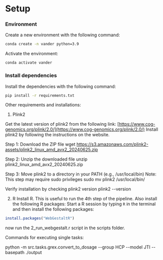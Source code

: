 # Setup

### Environment 
Create a new environment with the following command:
```bash
conda create -n vander python=3.9
```

Activate the environment:
```bash
conda activate vander
```

### Install dependencies
Install the dependencies with the following command:
```bash
pip install -r requirements.txt
```




Other requirements and installations:

1. Plink2

Get the latest version of plink2 from the following link: 
[https://www.cog-genomics.org/plink/2.0/](https://www.cog-genomics.org/plink/2.0/)
Install plink2 by following the instructions on the website.


Step 1: Download the ZIP file
wget https://s3.amazonaws.com/plink2-assets/plink2_linux_amd_avx2_20240625.zip

Step 2: Unzip the downloaded file
unzip plink2_linux_amd_avx2_20240625.zip

Step 3: Move plink2 to a directory in your PATH (e.g., /usr/local/bin)
Note: This step may require sudo privileges
sudo mv plink2 /usr/local/bin/

Verify installation by checking plink2 version
plink2 --version

2. R 
Install R. This is useful to run the 4th step of the pipeline.
Also install the following R packages:
Start a R session by typing `R` in the terminal and then install the following packages:
```R
install.packages("WebGestaltR")
```

now run the 2_run_webgestalt.r script in the scripts folder.

Commands for executing single tasks:

python -m src.tasks.grex.convert_to_dosage --group HCP --model JTI --basepath ./output





